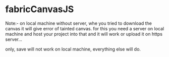 # fabricCanvasJS

Note:- on local machine without server, whe you tried to download the canvas it will give error of tainted canvas.
for this you need a server on local machine and host your project into that and it will work or upload it on https server...

only, save will not work on local machine, everything else will do.
